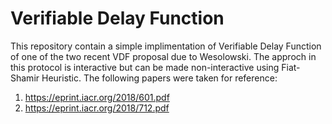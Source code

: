 # Verifiable Delay Function
This repository contain a simple implimentation of Verifiable Delay Function of one of the two recent VDF proposal due to Wesolowski. The approch in this protocol is interactive but can be made non-interactive using Fiat-Shamir Heuristic. The following papers were taken for reference: 
1. https://eprint.iacr.org/2018/601.pdf
2. https://eprint.iacr.org/2018/712.pdf
